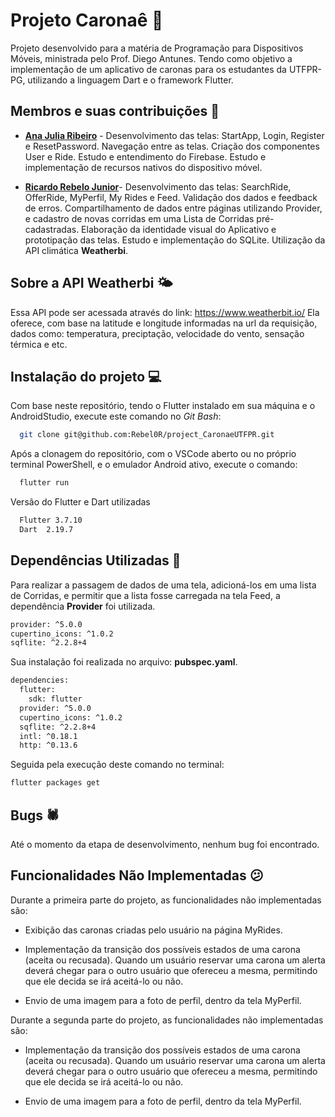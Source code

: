 # **Projeto Caronaê 🚕**

Projeto desenvolvido para a matéria de Programação para Dispositivos Móveis, ministrada pelo Prof. Diego Antunes. Tendo como objetivo a implementação de um aplicativo de caronas para os estudantes da UTFPR-PG, utilizando a linguagem Dart e o framework Flutter.

## Membros e suas contribuições 📝

- **[Ana Julia Ribeiro](https://github.com/anajuliaribeiro)** - Desenvolvimento das telas: StartApp, Login, Register e ResetPassword. Navegação entre as telas. Criação dos componentes User e Ride. Estudo e entendimento do Firebase. Estudo e implementação de recursos nativos do dispositivo móvel.

- **[Ricardo Rebelo Junior](https://github.com/Rebel0R)**- Desenvolvimento das telas: SearchRide, OfferRide, MyPerfil, My Rides e Feed. Validação dos dados e feedback de erros. Compartilhamento de dados entre páginas utilizando Provider, e cadastro de novas corridas em uma Lista de Corridas pré-cadastradas. Elaboração da identidade visual do Aplicativo e prototipação das telas. Estudo e implementação do SQLite. Utilização da API climática **Weatherbi**.

## Sobre a API Weatherbi 🌤

Essa API pode ser acessada através do link: https://www.weatherbit.io/
Ela oferece, com base na latitude e longitude informadas na url da requisição, dados como: temperatura, preciptação, velocidade do vento, sensação térmica e etc.

## Instalação do projeto 💻

Com base neste repositório, tendo o Flutter instalado em sua máquina e o AndroidStudio, execute este comando no _Git Bash_:

```bash
  git clone git@github.com:Rebel0R/project_CaronaeUTFPR.git
```

Após a clonagem do repositório, com o VSCode aberto ou no próprio terminal PowerShell, e o emulador Android ativo, execute o comando:

```bash
  flutter run
```

Versão do Flutter e Dart utilizadas

```bash
  Flutter 3.7.10
  Dart  2.19.7
```

## Dependências Utilizadas 📜

Para realizar a passagem de dados de uma tela, adicioná-los em uma lista de Corridas, e permitir que a lista fosse carregada na tela Feed, a dependência **Provider** foi utilizada.

```bash
provider: ^5.0.0
cupertino_icons: ^1.0.2
sqflite: ^2.2.8+4
```

Sua instalação foi realizada no arquivo: **pubspec.yaml**.

```bash
dependencies:
  flutter:
    sdk: flutter
  provider: ^5.0.0
  cupertino_icons: ^1.0.2
  sqflite: ^2.2.8+4
  intl: ^0.18.1
  http: ^0.13.6
```

Seguida pela execução deste comando no terminal:

```bash
flutter packages get
```

## Bugs 🕷

Até o momento da etapa de desenvolvimento, nenhum bug foi encontrado.

## Funcionalidades Não Implementadas 😕

Durante a primeira parte do projeto, as funcionalidades não implementadas são:

- Exibição das caronas criadas pelo usuário na página MyRides.

- Implementação da transição dos possíveis estados de uma carona (aceita ou recusada). Quando um usuário reservar uma carona um alerta deverá chegar para o outro usuário que ofereceu a mesma, permitindo que ele decida se irá aceitá-lo ou não.

- Envio de uma imagem para a foto de perfil, dentro da tela MyPerfil.

Durante a segunda parte do projeto, as funcionalidades não implementadas são:

- Implementação da transição dos possíveis estados de uma carona (aceita ou recusada). Quando um usuário reservar uma carona um alerta deverá chegar para o outro usuário que ofereceu a mesma, permitindo que ele decida se irá aceitá-lo ou não.

- Envio de uma imagem para a foto de perfil, dentro da tela MyPerfil.
